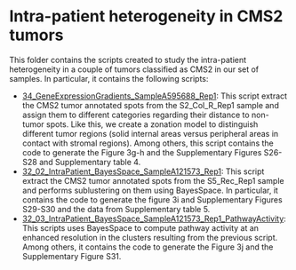 # Intra-patient heterogeneity in CMS2 tumors

This folder contains the scripts created to study the intra-patient heterogeneity in a couple of tumors classified as CMS2 in our set of samples. In particular, it contains the following scripts: 

* [34_GeneExpressionGradients_SampleA595688_Rep1](https://github.com/alberto-valdeolivas/ST_CRC_CMS/blob/main/IntraPatient_Heterogeneity/34_GeneExpressionGradients_SampleA595688_Rep1.Rmd): This script extract the CMS2 tumor annotated spots from the S2_Col_R_Rep1 sample and assign them to different categories regarding their distance to non-tumor spots. Like this, we create a zonation model to distinguish different tumor regions (solid internal areas versus peripheral areas in contact with stromal regions). Among others, this script contains the code to generate the Figure 3g-h and the Supplementary Figures S26-S28 and Supplementary table 4. 
* [32_02_IntraPatient_BayesSpace_SampleA121573_Rep1](https://github.com/alberto-valdeolivas/ST_CRC_CMS/blob/main/IntraPatient_Heterogeneity/32_02_IntraPatient_BayesSpace_SampleA121573_Rep1.Rmd): This script extract the CMS2 tumor annotated spots from the S5_Rec_Rep1 sample and performs sublustering on them using BayesSpace. In particular, it contains the code to generate the figure 3i and Supplementary Figures S29-S30 and the data from Supplementary table 5. 
* [32_03_IntraPatient_BayesSpace_SampleA121573_Rep1_PathwayActivity](https://github.com/alberto-valdeolivas/ST_CRC_CMS/blob/main/IntraPatient_Heterogeneity/32_03_IntraPatient_BayesSpace_SampleA121573_Rep1_PathwayActivity.Rmd): This scripts uses BayesSpace to compute pathway activity at an enhanced resolution in the clusters resulting from the previous script. Among others, it contains the code to generate the Figure 3j and the Supplementary Figure S31.  







